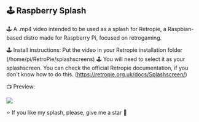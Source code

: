 ## 🕹️ Raspberry Splash

🕹️ A .mp4 video intended to be used as a splash for Retropie, a Raspbian-based distro made for Raspberry Pi, focused on retrogaming.

🕹️ Install instructions: Put the video in your Retropie installation folder (/home/pi/RetroPie/splashscreens)
🕹️ You will need to select it as your splashscreen. You can check the official Retropie documentation, if you don't know how to do this. (https://retropie.org.uk/docs/Splashscreen/)

📺 Preview:

![ ](https://cdn.discordapp.com/attachments/757399971598434354/795331973370871838/Raspberry-Splashscreen.gif)

⭐ If you like my splash, please, give me a star 💖

